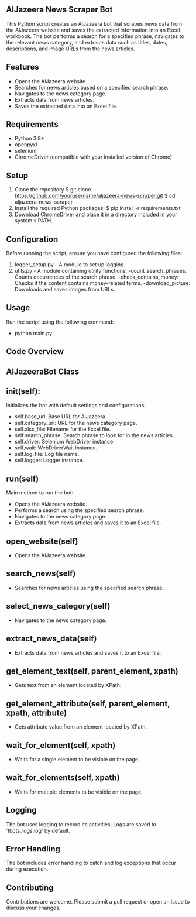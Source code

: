 ## AlJazeera News Scraper Bot
This Python script creates an AlJazeera bot that scrapes news data from the AlJazeera website and saves the extracted information into an Excel workbook. The bot performs a search for a specified phrase, navigates to the relevant news category, and extracts data such as titles, dates, descriptions, and image URLs from the news articles.

## Features
- Opens the AlJazeera website.
- Searches for news articles based on a specified search phrase.
- Navigates to the news category page.
- Extracts data from news articles.
- Saves the extracted data into an Excel file.

## Requirements
- Python 3.8+
- openpyxl
- selenium
- ChromeDriver (compatible with your installed version of Chrome)

## Setup
1. Clone the repository
    $ git clone https://github.com/yourusername/aljazeera-news-scraper.git
    $ cd aljazeera-news-scraper
2. Install the required Python packages:
    $ pip install -r requirements.txt
3. Download ChromeDriver and place it in a directory included in your system's PATH.

## Configuration
Before running the script, ensure you have configured the following files:
1. logger_setup.py - A module to set up logging.
2. utils.py - A module containing utility functions:
    -count_search_phrases: Counts occurrences of the search phrase.
    -check_contains_money: Checks if the content contains money-related terms.
    -download_picture: Downloads and saves images from URLs.

## Usage
Run the script using the following command:
  - python main.py

## Code Overview
## AlJazeeraBot Class
  ## __init__(self):
  Initializes the bot with default settings and configurations:

  - self.base_url: Base URL for AlJazeera.
  - self.category_url: URL for the news category page.
  - self.xlsx_file: Filename for the Excel file.
  - self.search_phrase: Search phrase to look for in the news articles.
  - self.driver: Selenium WebDriver instance.
  - self.wait: WebDriverWait instance.
  - self.log_file: Log file name.
  - self.logger: Logger instance.

  ## run(self)
  Main method to run the bot:

  - Opens the AlJazeera website.
  - Performs a search using the specified search phrase.
  - Navigates to the news category page.
  - Extracts data from news articles and saves it to an Excel file.

  ## open_website(self)
  - Opens the AlJazeera website.

  ## search_news(self)
  - Searches for news articles using the specified search phrase.

  ## select_news_category(self)
  - Navigates to the news category page.

  ## extract_news_data(self)
  - Extracts data from news articles and saves it to an Excel file.

  ## get_element_text(self, parent_element, xpath)
  - Gets text from an element located by XPath.

  ## get_element_attribute(self, parent_element, xpath, attribute)
  - Gets attribute value from an element located by XPath.

  ## wait_for_element(self, xpath)
  - Waits for a single element to be visible on the page.

  ## wait_for_elements(self, xpath)
  - Waits for multiple elements to be visible on the page.

## Logging
The bot uses logging to record its activities. Logs are saved to 'tbots_logs.log' by default.

## Error Handling
The bot includes error handling to catch and log exceptions that occur during execution.

## Contributing
Contributions are welcome. Please submit a pull request or open an issue to discuss your changes.

